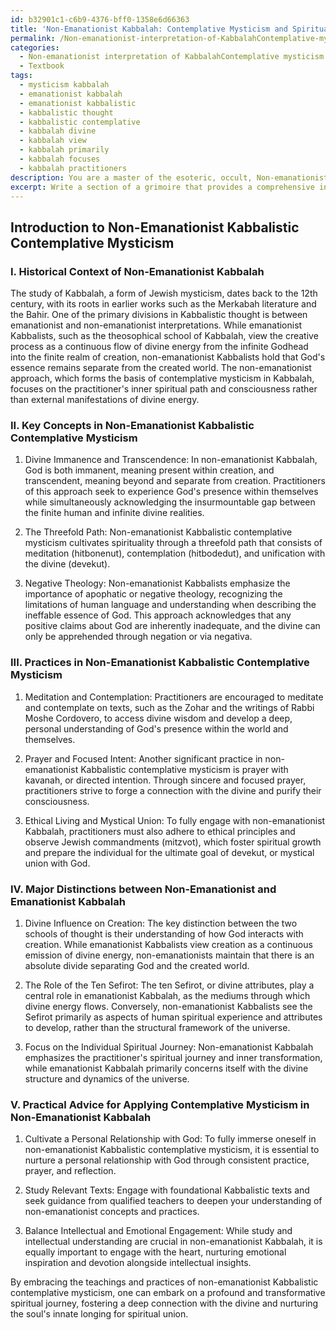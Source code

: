 ```yaml
---
id: b32901c1-c6b9-4376-bff0-1358e6d66363
title: 'Non-Emanationist Kabbalah: Contemplative Mysticism and Spiritual Journey'
permalink: /Non-emanationist-interpretation-of-KabbalahContemplative-mysticism/Non-Emanationist-Kabbalah-Contemplative-Mysticism-and-Spiritual-Journey/
categories:
  - Non-emanationist interpretation of KabbalahContemplative mysticism
  - Textbook
tags:
  - mysticism kabbalah
  - emanationist kabbalah
  - emanationist kabbalistic
  - kabbalistic thought
  - kabbalistic contemplative
  - kabbalah divine
  - kabbalah view
  - kabbalah primarily
  - kabbalah focuses
  - kabbalah practitioners
description: You are a master of the esoteric, occult, Non-emanationist interpretation of KabbalahContemplative mysticism and education, you have written many textbooks on the subject in ways that provide students with rich and deep understanding of the subject. You are being asked to write textbook-like sections on a topic and you do it with full context, explainability, and reliability in accuracy to the true facts of the topic at hand, in a textbook style that a student would easily be able to learn from, in a rich, engaging, and contextual way. Always include relevant context (such as formulas and history), related concepts, and in a way that someone can gain deep insights from.
excerpt: Write a section of a grimoire that provides a comprehensive introduction to the Non-emanationist interpretation of Kabbalistic contemplative mysticism, discussing its historical context, key concepts, and practices for a student to gain deep knowledge and understanding of this esoteric topic. Include explanations of major distinctions between Non-emanationist and emanationist perspectives within Kabbalah and practical advice for applying contemplative mysticism in the context of Non-emanationist teachings.
---
```


## Introduction to Non-Emanationist Kabbalistic Contemplative Mysticism

### I. Historical Context of Non-Emanationist Kabbalah

The study of Kabbalah, a form of Jewish mysticism, dates back to the 12th century, with its roots in earlier works such as the Merkabah literature and the Bahir. One of the primary divisions in Kabbalistic thought is between emanationist and non-emanationist interpretations. While emanationist Kabbalists, such as the theosophical school of Kabbalah, view the creative process as a continuous flow of divine energy from the infinite Godhead into the finite realm of creation, non-emanationist Kabbalists hold that God's essence remains separate from the created world. The non-emanationist approach, which forms the basis of contemplative mysticism in Kabbalah, focuses on the practitioner's inner spiritual path and consciousness rather than external manifestations of divine energy.

### II. Key Concepts in Non-Emanationist Kabbalistic Contemplative Mysticism

1. Divine Immanence and Transcendence: In non-emanationist Kabbalah, God is both immanent, meaning present within creation, and transcendent, meaning beyond and separate from creation. Practitioners of this approach seek to experience God's presence within themselves while simultaneously acknowledging the insurmountable gap between the finite human and infinite divine realities.

2. The Threefold Path: Non-emanationist Kabbalistic contemplative mysticism cultivates spirituality through a threefold path that consists of meditation (hitbonenut), contemplation (hitbodedut), and unification with the divine (devekut).

3. Negative Theology: Non-emanationist Kabbalists emphasize the importance of apophatic or negative theology, recognizing the limitations of human language and understanding when describing the ineffable essence of God. This approach acknowledges that any positive claims about God are inherently inadequate, and the divine can only be apprehended through negation or via negativa.

### III. Practices in Non-Emanationist Kabbalistic Contemplative Mysticism

1. Meditation and Contemplation: Practitioners are encouraged to meditate and contemplate on texts, such as the Zohar and the writings of Rabbi Moshe Cordovero, to access divine wisdom and develop a deep, personal understanding of God's presence within the world and themselves.

2. Prayer and Focused Intent: Another significant practice in non-emanationist Kabbalistic contemplative mysticism is prayer with kavanah, or directed intention. Through sincere and focused prayer, practitioners strive to forge a connection with the divine and purify their consciousness.

3. Ethical Living and Mystical Union: To fully engage with non-emanationist Kabbalah, practitioners must also adhere to ethical principles and observe Jewish commandments (mitzvot), which foster spiritual growth and prepare the individual for the ultimate goal of devekut, or mystical union with God.

### IV. Major Distinctions between Non-Emanationist and Emanationist Kabbalah

1. Divine Influence on Creation: The key distinction between the two schools of thought is their understanding of how God interacts with creation. While emanationist Kabbalists view creation as a continuous emission of divine energy, non-emanationists maintain that there is an absolute divide separating God and the created world.

2. The Role of the Ten Sefirot: The ten Sefirot, or divine attributes, play a central role in emanationist Kabbalah, as the mediums through which divine energy flows. Conversely, non-emanationist Kabbalists see the Sefirot primarily as aspects of human spiritual experience and attributes to develop, rather than the structural framework of the universe.

3. Focus on the Individual Spiritual Journey: Non-emanationist Kabbalah emphasizes the practitioner's spiritual journey and inner transformation, while emanationist Kabbalah primarily concerns itself with the divine structure and dynamics of the universe.

### V. Practical Advice for Applying Contemplative Mysticism in Non-Emanationist Kabbalah

1. Cultivate a Personal Relationship with God: To fully immerse oneself in non-emanationist Kabbalistic contemplative mysticism, it is essential to nurture a personal relationship with God through consistent practice, prayer, and reflection.

2. Study Relevant Texts: Engage with foundational Kabbalistic texts and seek guidance from qualified teachers to deepen your understanding of non-emanationist concepts and practices.

3. Balance Intellectual and Emotional Engagement: While study and intellectual understanding are crucial in non-emanationist Kabbalah, it is equally important to engage with the heart, nurturing emotional inspiration and devotion alongside intellectual insights.

By embracing the teachings and practices of non-emanationist Kabbalistic contemplative mysticism, one can embark on a profound and transformative spiritual journey, fostering a deep connection with the divine and nurturing the soul's innate longing for spiritual union.

